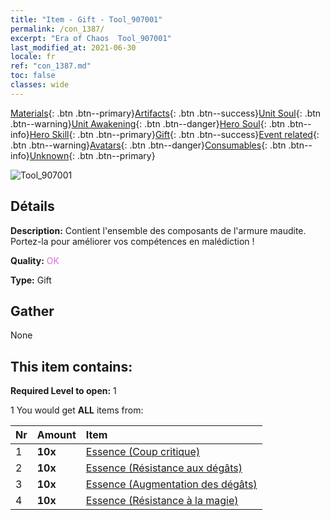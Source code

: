 ```yaml
---
title: "Item - Gift - Tool_907001"
permalink: /con_1387/
excerpt: "Era of Chaos  Tool_907001"
last_modified_at: 2021-06-30
locale: fr
ref: "con_1387.md"
toc: false
classes: wide
---
```

 [Materials](/ItemsFR/){: .btn .btn--primary}[Artifacts](/ItemsFR/Artifacts/){: .btn .btn--success}[Unit Soul](/ItemsFR/UnitSoul/){: .btn .btn--warning}[Unit Awakening](/ItemsFR/UnitAwakening/){: .btn .btn--danger}[Hero Soul](/ItemsFR/HeroSoul/){: .btn .btn--info}[Hero Skill](/ItemsFR/HeroSkill/){: .btn .btn--primary}[Gift](/ItemsFR/Gift/){: .btn .btn--success}[Event related](/ItemsFR/Events/){: .btn .btn--warning}[Avatars](/ItemsFR/Avatars/){: .btn .btn--danger}[Consumables](/ItemsFR/Consumables/){: .btn .btn--info}[Unknown](/ItemsFR/Unknown/){: .btn .btn--primary}

 ![Tool_907001](/images/t/i_905001.png)

## Détails
 **Description:** Contient l'ensemble des composants de l'armure maudite. Portez-la pour améliorer vos compétences en malédiction !

 **Quality:** <span style="color: #DA70D6">OK</span>

 **Type:** Gift

## Gather

  None

## This item contains:

 **Required Level to open:** 1

 1 You would get **ALL** items  from:

  | Nr | Amount |     Item    |
  |:---|:-------|:------------|
  | 1 |  **10x** | [Essence (Coup critique)](/ItemsFR/con_1115/) |  | 
  | 2 |  **10x** | [Essence (Résistance aux dégâts)](/ItemsFR/con_1116/) |  | 
  | 3 |  **10x** | [Essence (Augmentation des dégâts)](/ItemsFR/con_1117/) |  | 
  | 4 |  **10x** | [Essence (Résistance à la magie)](/ItemsFR/con_1118/) |  | 
